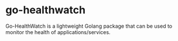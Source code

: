 # go-healthwatch
Go-HealthWatch is a lightweight Golang package that can be used to monitor the health of applications/services.
